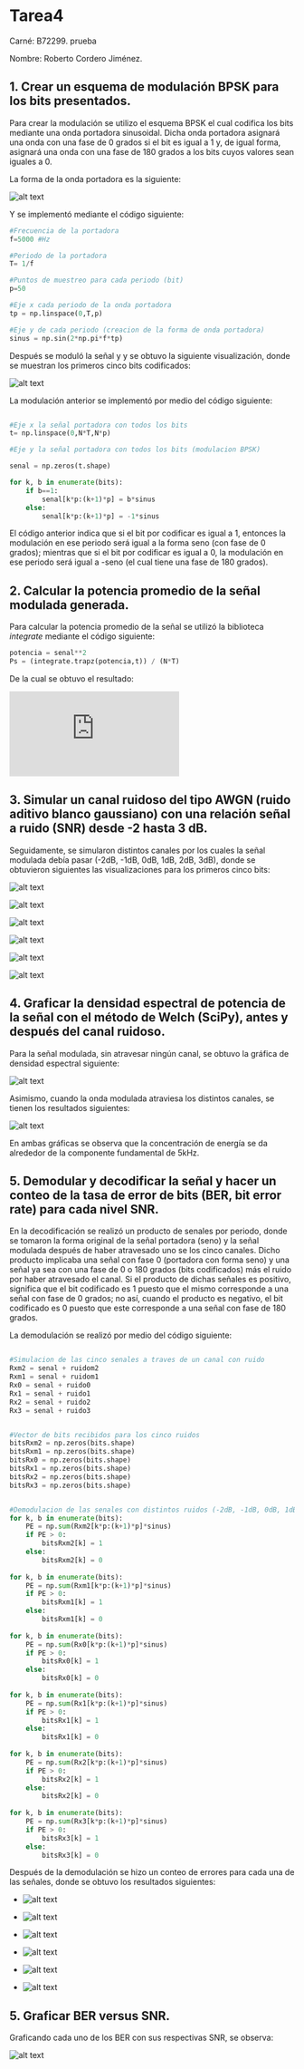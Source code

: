 # Tarea4

Carné: B72299. prueba

Nombre: Roberto Cordero Jiménez.

## 1. Crear un esquema de modulación BPSK para los bits presentados.

Para crear la modulación se utilizo el esquema BPSK el cual codifica los bits mediante una onda portadora sinusoidal. Dicha onda portadora asignará una onda con una fase de 0 grados si el bit es igual a 1 y, de igual forma, asignará una onda con una fase de 180 grados a los bits cuyos valores sean iguales a 0.

La forma de la onda portadora es la siguiente:

![alt text][Portadora]

[Portadora]: https://github.com/robercorde25/Tarea4/blob/master/Portadora.PNG "Logo Title Text 2"

Y se implementó mediante el código siguiente:

```python
#Frecuencia de la portadora
f=5000 #Hz

#Periodo de la portadora
T= 1/f

#Puntos de muestreo para cada periodo (bit)
p=50

#Eje x cada periodo de la onda portadora
tp = np.linspace(0,T,p)

#Eje y de cada periodo (creacion de la forma de onda portadora)
sinus = np.sin(2*np.pi*f*tp)
```

Después se moduló la señal y y se obtuvo la siguiente visualización, donde se muestran los primeros cinco bits codificados:

![alt text][Modulada]

[Modulada]: https://github.com/robercorde25/Tarea4/blob/master/Modulada.PNG "Logo Title Text 2"

La modulación anterior se implementó por medio del código siguiente:

```python

#Eje x la señal portadora con todos los bits
t= np.linspace(0,N*T,N*p)

#Eje y la señal portadora con todos los bits (modulacion BPSK)

senal = np.zeros(t.shape)

for k, b in enumerate(bits):
    if b==1:
        senal[k*p:(k+1)*p] = b*sinus
    else:
        senal[k*p:(k+1)*p] = -1*sinus

```

El código anterior indica que si el bit por codificar es igual a 1, entonces la modulación en ese periodo será igual a la forma seno (con fase de 0 grados); mientras que si el bit por codificar es igual a 0,  la modulación en ese periodo será igual a -seno (el cual tiene una fase de 180 grados).



## 2. Calcular la potencia promedio de la señal modulada generada.

Para calcular la potencia promedio de la señal se utilizó la biblioteca *integrate* mediante el código siguiente:


```python
potencia = senal**2
Ps = (integrate.trapz(potencia,t)) / (N*T)
```

De la cual se obtuvo el resultado: 

![alt text][Ec1]

[Ec1]: https://latex.codecogs.com/svg.latex?Ps%20=%200.49



## 3. Simular un canal ruidoso del tipo AWGN (ruido aditivo blanco gaussiano) con una relación señal a ruido (SNR) desde -2 hasta 3 dB.

Seguidamente, se simularon distintos canales por los cuales la señal modulada debía pasar (-2dB, -1dB, 0dB, 1dB, 2dB, 3dB), donde se obtuvieron siguientes las visualizaciones para los primeros cinco bits:


![alt text][-2]

[-2]: https://github.com/robercorde25/Tarea4/blob/master/-2.PNG "Logo Title Text 2"


![alt text][-1]

[-1]: https://github.com/robercorde25/Tarea4/blob/master/-1.PNG "Logo Title Text 2"


![alt text][0]

[0]: https://github.com/robercorde25/Tarea4/blob/master/0.PNG "Logo Title Text 2"


![alt text][1]

[1]: https://github.com/robercorde25/Tarea4/blob/master/1.PNG "Logo Title Text 2"


![alt text][2]

[2]: https://github.com/robercorde25/Tarea4/blob/master/2.PNG "Logo Title Text 2"


![alt text][3]

[3]: https://github.com/robercorde25/Tarea4/blob/master/3.PNG "Logo Title Text 2"


## 4. Graficar la densidad espectral de potencia de la señal con el método de Welch (SciPy), antes y después del canal ruidoso.

Para la señal modulada, sin atravesar ningún canal, se obtuvo la gráfica de densidad espectral siguiente:

![alt text][Den1]

[Den1]: https://github.com/robercorde25/Tarea4/blob/master/Den1.PNG "Logo Title Text 2"

Asimismo, cuando la onda modulada atraviesa los distintos canales, se tienen los resultados siguientes:

![alt text][Den2]

[Den2]: https://github.com/robercorde25/Tarea4/blob/master/Den2.PNG "Logo Title Text 2"

En ambas gráficas se observa que la concentración de energía se da alrededor de la componente fundamental de 5kHz.


## 5. Demodular y decodificar la señal y hacer un conteo de la tasa de error de bits (BER, bit error rate) para cada nivel SNR.

En la decodificación se realizó un producto de senales por periodo, donde se tomaron la forma original de la señal portadora (seno) y la señal modulada después de haber atravesado uno se los cinco canales. Dicho producto implicaba una señal con fase 0 (portadora con forma seno) y una señal ya sea con una fase de 0 o 180 grados (bits codificados) más el ruido por haber atravesado el canal. Si el producto de dichas señales es positivo, significa que el bit codificado es 1 puesto que el mismo corresponde a una señal con fase de 0 grados; no así, cuando el producto es negativo, el bit codificado es 0 puesto que este corresponde a una señal con fase de 180 grados.

La demodulación se realizó por medio del código siguiente:

```python

#Simulacion de las cinco senales a traves de un canal con ruido
Rxm2 = senal + ruidom2
Rxm1 = senal + ruidom1
Rx0 = senal + ruido0
Rx1 = senal + ruido1
Rx2 = senal + ruido2
Rx3 = senal + ruido3


#Vector de bits recibidos para los cinco ruidos
bitsRxm2 = np.zeros(bits.shape)
bitsRxm1 = np.zeros(bits.shape)
bitsRx0 = np.zeros(bits.shape)
bitsRx1 = np.zeros(bits.shape)
bitsRx2 = np.zeros(bits.shape)
bitsRx3 = np.zeros(bits.shape)


#Demodulacion de las senales con distintos ruidos (-2dB, -1dB, 0dB, 1dB, 2dB, 3dB).
for k, b in enumerate(bits):
    PE = np.sum(Rxm2[k*p:(k+1)*p]*sinus)
    if PE > 0:
        bitsRxm2[k] = 1
    else:
        bitsRxm2[k] = 0
        
for k, b in enumerate(bits):
    PE = np.sum(Rxm1[k*p:(k+1)*p]*sinus)
    if PE > 0:
        bitsRxm1[k] = 1
    else:
        bitsRxm1[k] = 0
        
for k, b in enumerate(bits):
    PE = np.sum(Rx0[k*p:(k+1)*p]*sinus)
    if PE > 0:
        bitsRx0[k] = 1
    else:
        bitsRx0[k] = 0
        
for k, b in enumerate(bits):
    PE = np.sum(Rx1[k*p:(k+1)*p]*sinus)
    if PE > 0:
        bitsRx1[k] = 1
    else:
        bitsRx1[k] = 0
        
for k, b in enumerate(bits):
    PE = np.sum(Rx2[k*p:(k+1)*p]*sinus)
    if PE > 0:
        bitsRx2[k] = 1
    else:
        bitsRx2[k] = 0
        
for k, b in enumerate(bits):
    PE = np.sum(Rx3[k*p:(k+1)*p]*sinus)
    if PE > 0:
        bitsRx3[k] = 1
    else:
        bitsRx3[k] = 0
```

Después de la demodulación se hizo un conteo de errores para cada una de las señales, donde se obtuvo los resultados siguientes:

- ![alt text][Ec2]

[Ec2]: https://latex.codecogs.com/svg.latex?BER_{-2dB}%20=%200% "Logo Title Text 2"

- ![alt text][Ec3]

[Ec3]: https://latex.codecogs.com/svg.latex?BER_{-1dB}%20=%200% "Logo Title Text 2"

- ![alt text][Ec4]

[Ec4]: https://latex.codecogs.com/svg.latex?BER_{0dB}%20=%200% "Logo Title Text 2"

- ![alt text][Ec5]

[Ec5]: https://latex.codecogs.com/svg.latex?BER_{1dB}%20=%200% "Logo Title Text 2"

- ![alt text][Ec6]

[Ec6]: https://latex.codecogs.com/svg.latex?BER_{2dB}%20=%200% "Logo Title Text 2"

- ![alt text][Ec7]

[Ec7]: https://latex.codecogs.com/svg.latex?BER_{3dB}%20=%200% "Logo Title Text 2"



## 5. Graficar BER versus SNR.

Graficando cada uno de los BER con sus respectivas SNR, se observa:

![alt text][BER]

[BER]: https://github.com/robercorde25/Tarea4/blob/master/BER.PNG "Logo Title Text 2"

